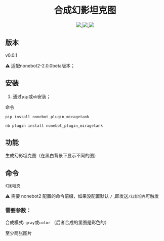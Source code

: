 <div align="center">

# 合成幻影坦克图

</div>

<p align="center">
  
  <a href="https://github.com/RafuiiChan/nonebot_plugin_miragetank/blob/main/LICENSE">
    <img src="https://img.shields.io/badge/license-GPL-informational">
  </a>
  
  <a href="https://github.com/nonebot/nonebot2">
    <img src="https://img.shields.io/badge/nonebot2-2.0.0beta.1-green">
  </a>
  
  <a href="">
    <img src="https://img.shields.io/badge/release-v0.0.1-orange">
  </a>
  
</p>
</p>

## 版本

v0.0.1

⚠ 适配nonebot2-2.0.0beta版本；

## 安装

1. 通过`pip`或`nb`安装；

命令

`pip install nonebot_plugin_miragetank`

`nb plugin install nonebot_plugin_miragetank`

## 功能

生成幻影坦克图（在黑白背景下显示不同的图）

## 命令

`幻影坦克`

⚠ 需要 nonebot2 配置的命令前缀，如果没配置默认 `/` ,即发送`/幻影坦克`可触发

### 需要参数：
合成模式: `gray`或`color` （后者合成的里图是彩色的）

至少两张图片